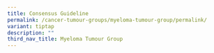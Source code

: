 ```yaml
---
title: Consensus Guideline
permalink: /cancer-tumour-groups/myeloma-tumour-group/permalink/
variant: tiptap
description: ""
third_nav_title: Myeloma Tumour Group
---
```

